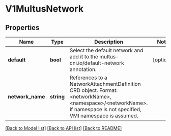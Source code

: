 # V1MultusNetwork

## Properties
Name | Type | Description | Notes
------------ | ------------- | ------------- | -------------
**default** | **bool** | Select the default network and add it to the multus-cni.io/default-network annotation. | [optional] 
**network_name** | **string** | References to a NetworkAttachmentDefinition CRD object. Format: &lt;networkName&gt;, &lt;namespace&gt;/&lt;networkName&gt;. If namespace is not specified, VMI namespace is assumed. | 

[[Back to Model list]](../README.md#documentation-for-models) [[Back to API list]](../README.md#documentation-for-api-endpoints) [[Back to README]](../README.md)


